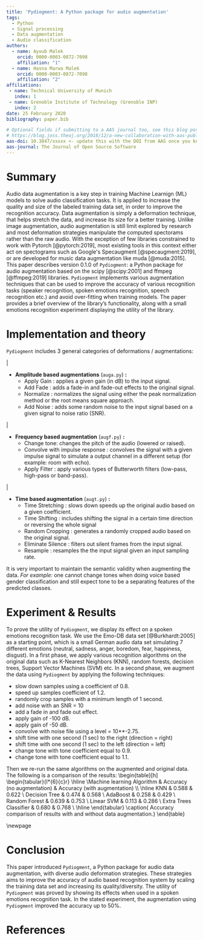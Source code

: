 ```yaml
---
title: 'Pydiogment: A Python package for audio augmentation'
tags:
  - Python
  - Signal processing
  - Data augmentation
  - Audio classification
authors:
  - name: Ayoub Malek
    orcid: 0000-0003-0872-7098
    affiliation: "1"
  - name: Hasna Marwa Malek
    orcid: 0000-0003-0872-7098
    affiliation: "2"
affiliations:
 - name: Technical University of Munich
   index: 1
 - name: Grenoble Institute of Technology (Grenoble INP)
   index: 2
date: 25 February 2020
bibliography: paper.bib

# Optional fields if submitting to a AAS journal too, see this blog post:
# https://blog.joss.theoj.org/2018/12/a-new-collaboration-with-aas-publishing
aas-doi: 10.3847/xxxxx <- update this with the DOI from AAS once you know it.
aas-journal: The Journal of Open Source Software
---
```


# Summary
Audio data augmentation is a key step in training Machine Learnign (ML) models to solve audio classification tasks.
It is applied to increase the quality and size of the labeled training data set, in order to improve the recognition accuracy.
Data augmentation is simply a deformation technique, that helps stretch the data, and increase its size for a better training.
Unlike image augmentation, audio augmentation is still limit explored by research and most deformation strategies manipulate the computed spectorams rather than the raw audio. With the exception of few libraries constrained to work with Pytorch [@pytorch:2019], most existing tools in this context either act on spectograms such as Google's Specaugment [@specaugment:2019], or are developed for music data augmentation like muda [@muda:2015]. This paper describes version 0.1.0 of `Pydiogment`: a Python package for audio augmentation based on the scipy [@scipy:2001] and ffmpeg [@ffmpeg:2019] libraries.
`Pydiogment` implements various augmentation techniques that can be used to improve the accuracy of various recognition tasks (speaker recognition, spoken emotions recognition, speech recognition etc.) and avoid over-fitting when training models.
The paper provides a brief overview of the library’s functionality, along with a small emotions recognition experiment displaying the utility of the library.

# Implementation and theory

`Pydiogment` includes 3 general categories of deformations / augmentations:

|

- **Amplitude based augmentations** (`auga.py`) **:**
  - Apply Gain : applies a given gain (in dB) to the input signal.
  - Add Fade : adds a fade-in and fade-out effects to the original signal.
  - Normalize : normalizes the signal using either the peak normalization method or the root means square approach.
  - Add Noise : adds some random noise to the input signal based on a given signal to noise ratio (SNR).

|

- **Frequency based augmentation** (`augf.py`) **:**
  - Change tone:
  changes the pitch of the audio (lowered or raised).
  - Convolve with impulse response : convolves the signal with a given impulse signal to simulate a output channel in a different setup (for example: room with echo).
  - Apply Filter : apply various types of Butterworth filters (low-pass, high-pass or band-pass).

|

- **Time based augmentation** (`augt.py`) **:**
  - Time Stretching : slows down speeds up the original audio based on a given coefficient.
  - Time Shifting :  includes shifting the signal in a certain time direction or reversing the whole signal
  - Random Cropping : generates a randomly cropped audio based on the original signal.
  - Eliminate Silence : filters out silent frames from the input signal.
  - Resample : resamples the the input signal given an input sampling rate.

It is very important to maintain the semantic validity when augmenting the data.
*For example:* one cannot change tones when doing voice based gender classification and still expect tone to be a separating features of the predicted classes.

# Experiment & Results
To prove the utility of `Pydiogment`, we display its effect on a spoken emotions recognition task.
We use the Emo-DB data set  [@Burkhardt:2005] as a starting point, which is a small German audio data set simulating 7 different emotions (neutral, sadness, anger, boredom, fear, happiness, disgust).
In a first phase, we apply various recognition algorithms on the original data such as K-Nearest Neighbors (KNN), random forests, decision trees, Support Vector Machines (SVM) etc.
In a second phase, we augment the data using `Pydiogment` by applying the following techniques:

- slow down samples using a coefficient of 0.8.
- speed up samples coefficient of 1.2.
- randomly crop samples with a minimum length of 1 second.
- add noise with an SNR = 10
- add a fade in and fade out effect.
- apply gain of -100 dB.
- apply gain of -50 dB.
- convolve with noise file using a level = 10**-2.75.
- shift time with one second (1 sec) to the right (direction = right)
- shift time with one second (1 sec) to the left (direction = left)
- change tone with tone coefficient equal to 0.9.
- change tone with tone coefficient equal to 1.1.

Then we re-run the same algorithms on the augmented and original data. The following is a comparison of the results:
\begin{table}[h]
    \begin{tabular}{l*{6}{c}r}
        \hline
        \\Machine learning Algorithm  & Accuracy (no augmentation) & Accuracy (with augmentation) \\\\
        \hline
        KNN                         &             0.588          &           0.622              \\
        Decision Tree               &             0.474          &           0.568              \\
        AdaBoost                    &             0.258          &           0.429              \\
        Random Forest               &             0.639          &           0.753              \\
        Linear SVM                  &             0.113          &           0.286              \\
        Extra Trees Classifier      &             0.680          &           0.768              \\
        \hline
    \end{tabular}
\caption{ Accuracy comparison of results with and without data augmentation.}
\end{table}

\newpage

# Conclusion

This paper introduced `Pydiogment`, a Python package for audio data augmentation, with diverse audio deformation strategies.
These strategies aims to improve the accuracy of audio based recognition system by scaling the training data set and increasing its quality/diversity.
The utility of `Pydiogment` was proved by showing its effects when used in a spoken emotions recognition task. In the stated experiment, the augmentation using `Pydiogment` improved the accuracy up to 50%.


# References
